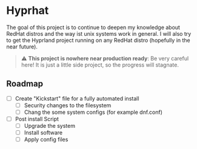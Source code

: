 # Hyprhat
The goal of this project is to continue to deepen my knowledge about RedHat distros and the way ist unix systems work in general.
I will also try to get the Hyprland project running on any RedHat distro (hopefully in the near future). 

> :warning: **This project is nowhere near production ready**: Be very careful here! 
> It is just a little side project, so the progress will stagnate. 

## Roadmap

- [ ] Create "Kickstart" file for a fully automated install
  - [ ] Security changes to the filesystem
  - [ ] Chang the some system configs (for example dnf.conf)
- [ ] Post install Script
  - [ ] Upgrade the system
  - [ ] Install software
  - [ ] Apply config files 
